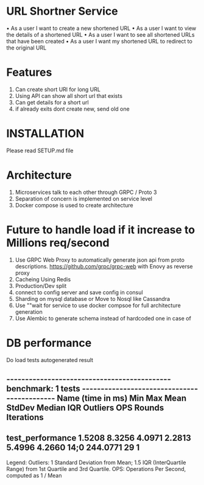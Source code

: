 # URL Shortner Service
• As a user I want to create a new shortened URL
• As a user I want to view the details of a shortened URL
• As a user I want to see all shortened URLs that have been created
• As a user I want my shortened URL to redirect to the original URL

# Features
1. Can create short URl for long URL
2. Using API can show all short url that exists
3. Can get details for a short url
4. if already exits dont create new, send old one 


# INSTALLATION
Please read SETUP.md file


# Architecture
1. Microservices talk to each other through GRPC / Proto 3
2. Separation of concern is implemented on service level
3. Docker compose is used to create architecture


# Future to handle load if it increase to Millions req/second
1. Use GRPC Web Proxy to automatically generate json api from proto descriptions. https://github.com/grpc/grpc-web with
Enovy as reverse proxy
2. Cacheing Using Redis
3. Production/Dev split
4. connect to config server and save config in consul
5. Sharding on mysql database or Move to Nosql like Cassandra 
6. Use ""wait for service to use docker compsoe for full architecture generation
7. Use Alembic to generate schema instead of hardcoded one in case of 

# DB performance
Do load tests autogenerated result

-------------------------------------------- benchmark: 1 tests --------------------------------------------
Name (time in ms)        Min     Max    Mean  StdDev  Median     IQR  Outliers       OPS  Rounds  Iterations
------------------------------------------------------------------------------------------------------------
test_performance      1.5208  8.3256  4.0971  2.2813  5.4996  4.2660      14;0  244.0771      29           1
------------------------------------------------------------------------------------------------------------

Legend:
  Outliers: 1 Standard Deviation from Mean; 1.5 IQR (InterQuartile Range) from 1st Quartile and 3rd Quartile.
  OPS: Operations Per Second, computed as 1 / Mean



